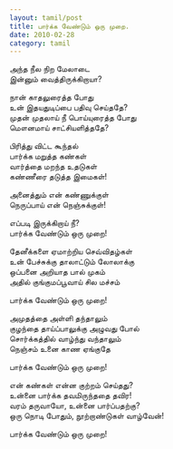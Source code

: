 ```yaml
---
layout: tamil/post
title: பார்க்க வேண்டும் ஒரு முறை.
date: 2010-02-28
category: tamil
---
```

<p>
அந்த நீல நிற மேலாடை <br/>
இன்னும் வைத்திருக்கிறாயா?
</p>
<p>
நான் காதலுரைத்த போது <br/>
உன் இதயதுடிப்பை பதிவு செய்ததே? <br/>
முதன் முதலாய் நீ பொய்யுரைத்த போது <br/>
மௌனமாய் சாட்சியளித்ததே?
</p>
<p>
பிரித்து விட்ட கூந்தல் <br/>
பார்க்க மறுத்த கண்கள் <br/>
வார்த்தை மறந்த உதடுகள் <br/>
கண்ணீரை தடுத்த இமைகள்!
</p>
<p>
அனைத்தும் என் கண்ணுக்குள் <br/>
நெருப்பாய் என் நெஞ்சுக்குள்!
</p>
<p>
எப்படி இருக்கிறாய் நீ? <br/>
பார்க்க வேண்டும் ஒரு முறை!
</p>
<p>
தேனீக்களை ஏமாற்றிய செவ்விதழ்கள் <br/>
உன் பேச்சுக்கு தாலாட்டும் லோலாக்கு <br/>
ஒப்பனை அறியாத பால் முகம் <br/>
அதில் குங்குமப்பூவாய் சில மச்சம்
</p>
<p>
பார்க்க வேண்டும் ஒரு முறை!
</p>
<p>
அமுதத்தை அள்ளி தந்தாலும் <br/>
குழந்தை தாய்ப்பாலுக்கு அழுவது போல் <br/>
சொர்க்கத்தில் வாழ்ந்து வந்தாலும் <br/>
நெஞ்சம் உனை காண ஏங்குதே
</p>
<p>
பார்க்க வேண்டும் ஒரு முறை!
</p>
<p>
என் கண்கள் என்ன குற்றம் செய்தது? <br/>
உன்னை பார்க்க தவமிருந்ததை தவிர! <br/>
வரம் தருவாயோ, உன்னை பார்ப்பதற்கு? <br/>
ஒரு நொடி போதும், நூற்றாண்டுகள் வாழ்வேன்!
</p>
<p>
பார்க்க வேண்டும் ஒரு முறை!
</p>
